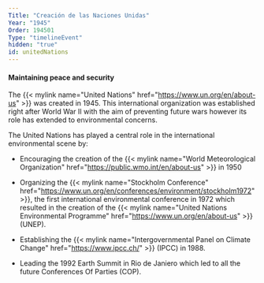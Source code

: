 ```yaml
---
Title: "Creación de las Naciones Unidas"
Year: "1945"
Order: 194501
Type: "timelineEvent"
hidden: "true"
id: unitedNations
---
```


#### Maintaining peace and security

The {{< mylink name="United Nations" href="https://www.un.org/en/about-us"  >}} was created in 1945. This international organization was established right after World War II with the aim of preventing future wars however its role has extended to environmental concerns.

The United Nations has played a central role in the international environmental scene by:

-  Encouraging the creation of the {{< mylink name="World Meteorological Organization" href="https://public.wmo.int/en/about-us"  >}} in 1950
    
-  Organizing the {{< mylink name="Stockholm Conference" href="https://www.un.org/en/conferences/environment/stockholm1972"  >}}, the first international environmental conference in 1972 which resulted in the creation of the {{< mylink name="United Nations Environmental Programme" href="https://www.un.org/en/about-us"  >}} (UNEP).
    
-   Establishing the {{< mylink name="Intergovernmental Panel on Climate Change" href="https://www.ipcc.ch/"  >}} (IPCC) in 1988.
    
-   Leading the 1992 Earth Summit in Rio de Janiero which led to all the future Conferences Of Parties (COP).